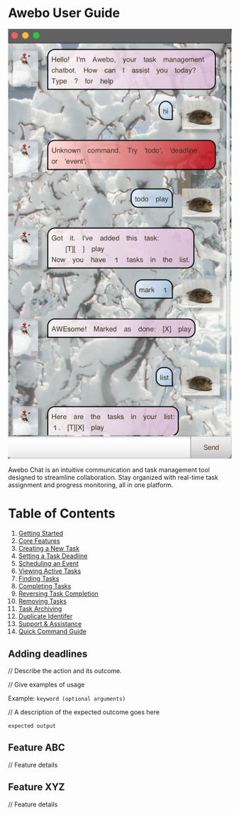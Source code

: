 # Awebo User Guide

![Product screenshot](Ui.png)

Awebo Chat is an intuitive communication and task management tool designed to streamline collaboration. Stay organized with real-time task assignment and progress monitoring, all in one platform.

# Table of Contents

1. [Getting Started](#getting-started)
2. [Core Features](#core-features)
3. [Creating a New Task](#creating-a-new-task)
4. [Setting a Task Deadline](#setting-a-task-deadline)
5. [Scheduling an Event](#scheduling-an-event)
6. [Viewing Active Tasks](#viewing-active-tasks)
7. [Finding Tasks](#finding-tasks)
8. [Completing Tasks](#completing-tasks)
9. [Reversing Task Completion](#reversing-task-completion)
10. [Removing Tasks](#removing-tasks)
11. [Task Archiving](#task-archiving)
12. [Duplicate Identifer](#duplicate-identifier)
13. [Support & Assistance](#support-and-assistance)
14. [Quick Command Guide](#quick-command-guide)

## Adding deadlines

// Describe the action and its outcome.

// Give examples of usage

Example: `keyword (optional arguments)`

// A description of the expected outcome goes here

```
expected output
```

## Feature ABC

// Feature details


## Feature XYZ

// Feature details
